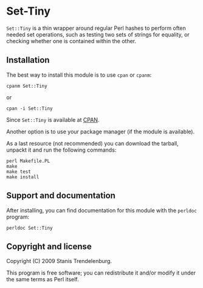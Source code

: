# Set-Tiny

`Set::Tiny` is a thin wrapper around regular Perl hashes to perform often needed
set operations, such as testing two sets of strings for equality, or checking
whether one is contained within the other.

## Installation

The best way to install this module is to use `cpan` or `cpanm`:

```
cpanm Set::Tiny
```

or 

```
cpan -i Set::Tiny
```

Since `Set::Tiny` is available at [CPAN](https://metacpan.org/).

Another option is to use your package manager (if the module is available).

As a last resource (not recommended) you can download the tarball, unpackt it
and run the following commands:

```
perl Makefile.PL
make
make test
make install
```

## Support and documentation

After installing, you can find documentation for this module with the
`perldoc` program:

```
perldoc Set::Tiny
```

## Copyright and license

Copyright (C) 2009 Stanis Trendelenburg.

This program is free software; you can redistribute it and/or modify it
under the same terms as Perl itself.
